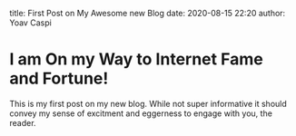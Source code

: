 title: First Post on My Awesome new Blog
date: 2020-08-15 22:20
author: Yoav Caspi

# I am On my Way to Internet Fame and Fortune!

This is my first post on my new blog. While not super informative it should convey my sense of excitment and eggerness to engage with you,
the reader.